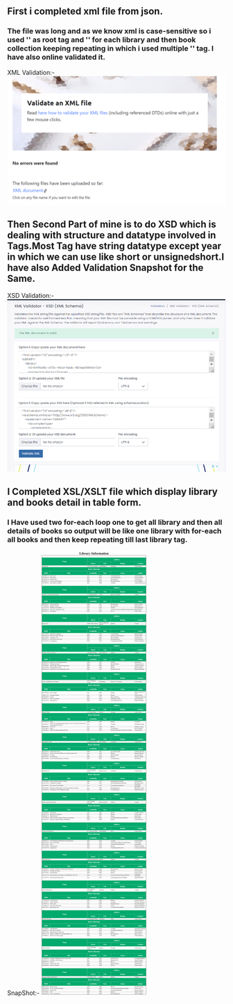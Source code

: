 ##   First i completed xml file from json.
### The file was long and as we know xml is case-sensitive so i used '<LIBRARY>' as root tag and '<library>' for each library and then book collection keeping repeating in which i used multiple '<catalog>' tag. I have also online validated it.

XML Validation:-    ![image info](/Project/assets/XML_Validation.png) 

##   Then Second Part of mine is to do XSD which is dealing with structure and datatype involved in Tags.Most Tag have string datatype except year in which we can use like short or unsignedshort.I have also Added Validation Snapshot for the Same.

XSD Validation:-    ![image info](/Project/assets/XSD_Validation.png) 

## I Completed XSL/XSLT file which display library and books detail in table form.

### I Have used two for-each loop one to get all library and then all details of books so output will be like one library with for-each all books and then keep repeating till last library tag.

SnapShot:- ![image info](/Project/assets/library(xsl).png) 

